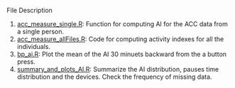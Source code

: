 File Description

1. [acc_measure_single.R](./acc_measure_single.R): Function for computing AI for the ACC data from a single person.
2. [acc_measure_allFiles.R](./acc_measure_allFiles.R): Code for computing activity indexes for all the individuals.
3. [bp_ai.R](./bp_ai.R): Plot the mean of the AI 30 minuets backward from the a button press.
4. [summary_and_plots_AI.R](./summary_and_plots_AI.R): Summarize the AI distribution, pauses time distribution and the devices. Check the frequency of missing data.
